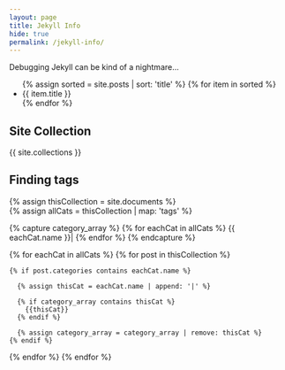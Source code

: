 ```yaml
---
layout: page
title: Jekyll Info
hide: true
permalink: /jekyll-info/
---
```


Debugging Jekyll can be kind of a nightmare...


<ul>
{% assign sorted = site.posts | sort: 'title'  %}
    {% for item in sorted %}
    <li>{{ item.title }}</li>
{% endfor %}
</ul>

## Site Collection

{{ site.collections }}

## Finding tags

{% assign thisCollection = site.documents %}	
{% assign allCats =  thisCollection | map: 'tags' %}

{% capture category_array %}
  {% for eachCat in allCats %}
    {{ eachCat.name }}|
  {% endfor %}
{% endcapture %}

{% for eachCat in allCats %}
  {% for post in thisCollection %}
    
    {% if post.categories contains eachCat.name %}

      {% assign thisCat = eachCat.name | append: '|' %}

      {% if category_array contains thisCat %}
        {{thisCat}}
      {% endif %}

      {% assign category_array = category_array | remove: thisCat %}
    {% endif %}

  {% endfor %}
{% endfor %}